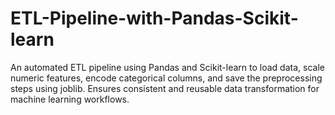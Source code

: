 # ETL-Pipeline-with-Pandas-Scikit-learn
An automated ETL pipeline using Pandas and Scikit-learn to load data, scale numeric features, encode categorical columns, and save the preprocessing steps using joblib. Ensures consistent and reusable data transformation for machine learning workflows.
